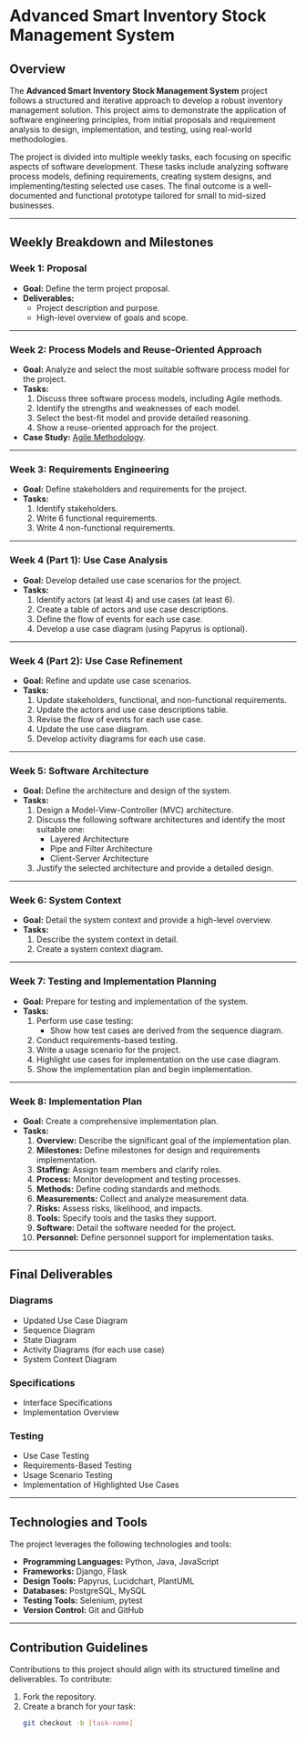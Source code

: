 # Advanced Smart Inventory Stock Management System

## Overview

The **Advanced Smart Inventory Stock Management System** project follows a structured and iterative approach to develop a robust inventory management solution. This project aims to demonstrate the application of software engineering principles, from initial proposals and requirement analysis to design, implementation, and testing, using real-world methodologies.

The project is divided into multiple weekly tasks, each focusing on specific aspects of software development. These tasks include analyzing software process models, defining requirements, creating system designs, and implementing/testing selected use cases. The final outcome is a well-documented and functional prototype tailored for small to mid-sized businesses.

---

## Weekly Breakdown and Milestones

### **Week 1: Proposal**
- **Goal:** Define the term project proposal.
- **Deliverables:**  
  - Project description and purpose.
  - High-level overview of goals and scope.

---

### **Week 2: Process Models and Reuse-Oriented Approach**
- **Goal:** Analyze and select the most suitable software process model for the project.
- **Tasks:**  
  1. Discuss three software process models, including Agile methods.
  2. Identify the strengths and weaknesses of each model.
  3. Select the best-fit model and provide detailed reasoning.
  4. Show a reuse-oriented approach for the project.
- **Case Study:** [Agile Methodology](https://medium.com/@ashutoshagrawal1010/agile-methodology-incremental-and-iterative-way-of-development-a6614116ae68#:~:text=Agile%20method%20combines%20both%20incremental,is%20delivered%20throughout%20the%20project.).

---

### **Week 3: Requirements Engineering**
- **Goal:** Define stakeholders and requirements for the project.
- **Tasks:**  
  1. Identify stakeholders.
  2. Write 6 functional requirements.
  3. Write 4 non-functional requirements.

---

### **Week 4 (Part 1): Use Case Analysis**
- **Goal:** Develop detailed use case scenarios for the project.
- **Tasks:**  
  1. Identify actors (at least 4) and use cases (at least 6).
  2. Create a table of actors and use case descriptions.
  3. Define the flow of events for each use case.
  4. Develop a use case diagram (using Papyrus is optional).

---

### **Week 4 (Part 2): Use Case Refinement**
- **Goal:** Refine and update use case scenarios.
- **Tasks:**  
  1. Update stakeholders, functional, and non-functional requirements.
  2. Update the actors and use case descriptions table.
  3. Revise the flow of events for each use case.
  4. Update the use case diagram.
  5. Develop activity diagrams for each use case.

---

### **Week 5: Software Architecture**
- **Goal:** Define the architecture and design of the system.
- **Tasks:**  
  1. Design a Model-View-Controller (MVC) architecture.
  2. Discuss the following software architectures and identify the most suitable one:
     - Layered Architecture
     - Pipe and Filter Architecture
     - Client-Server Architecture
  3. Justify the selected architecture and provide a detailed design.

---

### **Week 6: System Context**
- **Goal:** Detail the system context and provide a high-level overview.
- **Tasks:**  
  1. Describe the system context in detail.
  2. Create a system context diagram.

---

### **Week 7: Testing and Implementation Planning**
- **Goal:** Prepare for testing and implementation of the system.
- **Tasks:**  
  1. Perform use case testing:
     - Show how test cases are derived from the sequence diagram.
  2. Conduct requirements-based testing.
  3. Write a usage scenario for the project.
  4. Highlight use cases for implementation on the use case diagram.
  5. Show the implementation plan and begin implementation.

---

### **Week 8: Implementation Plan**
- **Goal:** Create a comprehensive implementation plan.
- **Tasks:**  
  1. **Overview:** Describe the significant goal of the implementation plan.
  2. **Milestones:** Define milestones for design and requirements implementation.
  3. **Staffing:** Assign team members and clarify roles.
  4. **Process:** Monitor development and testing processes.
  5. **Methods:** Define coding standards and methods.
  6. **Measurements:** Collect and analyze measurement data.
  7. **Risks:** Assess risks, likelihood, and impacts.
  8. **Tools:** Specify tools and the tasks they support.
  9. **Software:** Detail the software needed for the project.
  10. **Personnel:** Define personnel support for implementation tasks.

---

## Final Deliverables

### **Diagrams**
- Updated Use Case Diagram
- Sequence Diagram
- State Diagram
- Activity Diagrams (for each use case)
- System Context Diagram

### **Specifications**
- Interface Specifications
- Implementation Overview

### **Testing**
- Use Case Testing
- Requirements-Based Testing
- Usage Scenario Testing
- Implementation of Highlighted Use Cases

---

## Technologies and Tools

The project leverages the following technologies and tools:
- **Programming Languages:** Python, Java, JavaScript
- **Frameworks:** Django, Flask
- **Design Tools:** Papyrus, Lucidchart, PlantUML
- **Databases:** PostgreSQL, MySQL
- **Testing Tools:** Selenium, pytest
- **Version Control:** Git and GitHub

---

## Contribution Guidelines

Contributions to this project should align with its structured timeline and deliverables. To contribute:
1. Fork the repository.
2. Create a branch for your task:
   ```bash
   git checkout -b [task-name]
